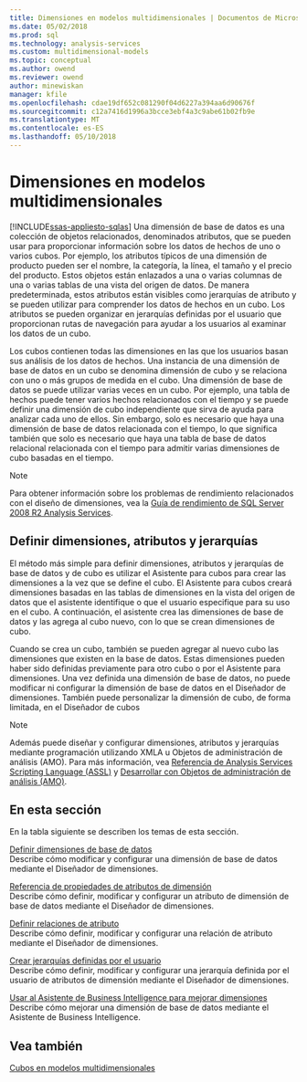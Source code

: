 ```yaml
---
title: Dimensiones en modelos multidimensionales | Documentos de Microsoft
ms.date: 05/02/2018
ms.prod: sql
ms.technology: analysis-services
ms.custom: multidimensional-models
ms.topic: conceptual
ms.author: owend
ms.reviewer: owend
author: minewiskan
manager: kfile
ms.openlocfilehash: cdae19df652c081290f04d6227a394aa6d90676f
ms.sourcegitcommit: c12a7416d1996a3bcce3ebf4a3c9abe61b02fb9e
ms.translationtype: MT
ms.contentlocale: es-ES
ms.lasthandoff: 05/10/2018
---
```

# <a name="dimensions-in-multidimensional-models"></a>Dimensiones en modelos multidimensionales
[!INCLUDE[ssas-appliesto-sqlas](../../includes/ssas-appliesto-sqlas.md)]
  Una dimensión de base de datos es una colección de objetos relacionados, denominados atributos, que se pueden usar para proporcionar información sobre los datos de hechos de uno o varios cubos. Por ejemplo, los atributos típicos de una dimensión de producto pueden ser el nombre, la categoría, la línea, el tamaño y el precio del producto. Estos objetos están enlazados a una o varias columnas de una o varias tablas de una vista del origen de datos. De manera predeterminada, estos atributos están visibles como jerarquías de atributo y se pueden utilizar para comprender los datos de hechos en un cubo. Los atributos se pueden organizar en jerarquías definidas por el usuario que proporcionan rutas de navegación para ayudar a los usuarios al examinar los datos de un cubo.  
  
 Los cubos contienen todas las dimensiones en las que los usuarios basan sus análisis de los datos de hechos. Una instancia de una dimensión de base de datos en un cubo se denomina dimensión de cubo y se relaciona con uno o más grupos de medida en el cubo. Una dimensión de base de datos se puede utilizar varias veces en un cubo. Por ejemplo, una tabla de hechos puede tener varios hechos relacionados con el tiempo y se puede definir una dimensión de cubo independiente que sirva de ayuda para analizar cada uno de ellos. Sin embargo, solo es necesario que haya una dimensión de base de datos relacionada con el tiempo, lo que significa también que solo es necesario que haya una tabla de base de datos relacional relacionada con el tiempo para admitir varias dimensiones de cubo basadas en el tiempo.  
  
> [!NOTE]  
>  Para obtener información sobre los problemas de rendimiento relacionados con el diseño de dimensiones, vea la [Guía de rendimiento de SQL Server 2008 R2 Analysis Services](http://go.microsoft.com/fwlink/?LinkId=306717).  
  
## <a name="defining-dimensions-attributes-and-hierarchies"></a>Definir dimensiones, atributos y jerarquías  
 El método más simple para definir dimensiones, atributos y jerarquías de base de datos y de cubo es utilizar el Asistente para cubos para crear las dimensiones a la vez que se define el cubo. El Asistente para cubos creará dimensiones basadas en las tablas de dimensiones en la vista del origen de datos que el asistente identifique o que el usuario especifique para su uso en el cubo. A continuación, el asistente crea las dimensiones de base de datos y las agrega al cubo nuevo, con lo que se crean dimensiones de cubo.  
  
 Cuando se crea un cubo, también se pueden agregar al nuevo cubo las dimensiones que existen en la base de datos. Estas dimensiones pueden haber sido definidas previamente para otro cubo o por el Asistente para dimensiones. Una vez definida una dimensión de base de datos, no puede modificar ni configurar la dimensión de base de datos en el Diseñador de dimensiones. También puede personalizar la dimensión de cubo, de forma limitada, en el Diseñador de cubos  
  
> [!NOTE]  
>  Además puede diseñar y configurar dimensiones, atributos y jerarquías mediante programación utilizando XMLA u Objetos de administración de análisis (AMO). Para más información, vea [Referencia de Analysis Services Scripting Language &#40;ASSL&#41;](../../analysis-services/scripting/analysis-services-scripting-language-assl-for-xmla.md) y [Desarrollar con Objetos de administración de análisis &#40;AMO&#41;](../../analysis-services/multidimensional-models/analysis-management-objects/developing-with-analysis-management-objects-amo.md).  
  
## <a name="in-this-section"></a>En esta sección  
 En la tabla siguiente se describen los temas de esta sección.  
  
 [Definir dimensiones de base de datos](../../analysis-services/multidimensional-models/define-database-dimensions.md)  
 Describe cómo modificar y configurar una dimensión de base de datos mediante el Diseñador de dimensiones.  
  
 [Referencia de propiedades de atributos de dimensión](../../analysis-services/multidimensional-models/dimension-attribute-properties-reference.md)  
 Describe cómo definir, modificar y configurar un atributo de dimensión de base de datos mediante el Diseñador de dimensiones.  
  
 [Definir relaciones de atributo](../../analysis-services/multidimensional-models/attribute-relationships-define.md)  
 Describe cómo definir, modificar y configurar una relación de atributo mediante el Diseñador de dimensiones.  
  
 [Crear jerarquías definidas por el usuario](../../analysis-services/multidimensional-models/user-defined-hierarchies-create.md)  
 Describe cómo definir, modificar y configurar una jerarquía definida por el usuario de atributos de dimensión mediante el Diseñador de dimensiones.  
  
 [Usar al Asistente de Business Intelligence para mejorar dimensiones](http://msdn.microsoft.com/library/12d995d1-75ca-4890-bf4b-a2656910b8d0)  
 Describe cómo mejorar una dimensión de base de datos mediante el Asistente de Business Intelligence.  
  
## <a name="see-also"></a>Vea también  
 [Cubos en modelos multidimensionales](../../analysis-services/multidimensional-models/cubes-in-multidimensional-models.md)  
  
  

